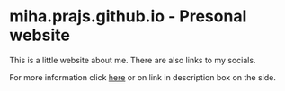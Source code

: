# miha.prajs.github.io - Presonal website
This is a little website about me. There are also links to my socials. 

For more information click [here](https://mihaprajs.github.io) or on link in description box on the side.
